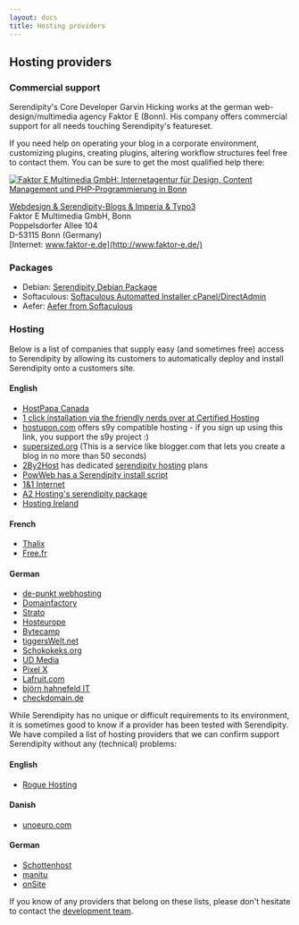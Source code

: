 ```yaml
---
layout: docs
title: Hosting providers
---
```


## Hosting providers

### Commercial support

Serendipity's Core Developer Garvin Hicking works at the german web-design/multimedia agency Faktor E (Bonn). His company offers commercial support for all needs touching Serendipity's featureset.

If you need help on operating your blog in a corporate environment, customizing plugins, creating plugins, altering workflow structures feel free to contact them. You can be sure to get the most qualified help there:

<a href="http://www.faktor-e.de"><img src="http://www.inpuncto-bonn.de/img_con/logopartner_faktore.gif" alt="Faktor E Multimedia GmbH: Internetagentur für Design, Content Management und PHP-Programmierung in Bonn"></a>

[Webdesign & Serendipity-Blogs & Imperia & Typo3](http://www.faktor-e.de/)<br>
Faktor E Multimedia GmbH, Bonn<br>
Poppelsdorfer Allee 104<br>
D-53115 Bonn (Germany)<br>
[Internet: www.faktor-e.de](http://www.faktor-e.de/)

### Packages

* Debian: [Serendipity Debian Package](http://packages.debian.org/sid/serendipity)
* Softaculous: [Softaculous Automatted Installer cPanel/DirectAdmin](http://www.softaculous.com/softwares/blogs/Serendipity)
* Aefer: [Aefer from Softaculous](http://www.aefer.com/scripts/php/blogs)

### Hosting

Below is a list of companies that supply easy (and sometimes free) access to Serendipity by allowing its customers to automatically deploy and install Serendipity onto a customers site.

#### English

* [HostPapa Canada](http://www.hostpapa.ca/serendipity-hosting.html)
* [1 click installation via the friendly nerds over at Certified Hosting](http://certifiedhosting.com/applications/index.php?act=3)
* [hostupon.com](http://www.hostupon.com/idevaffiliate/idevaffiliate.php?id=123&tid1=s9y&tid2=61) offers s9y compatible hosting - if you sign up using this link, you support the s9y project :)
* [supersized.org](http://www.supersized.org/) (This is a service like blogger.com that lets you create a blog in no more than 50 seconds)
* [2By2Host](http://www.2by2host.com) has dedicated [serendipity hosting](http://www.2by2host.com/serendipity-hosting.html) plans
* [PowWeb has a Serendipity install script](http://www.powweb.com/)
* [1&1 Internet](http://faq.1and1.com/applications/click_n_build_applications/4.html)
* [A2 Hosting's serendipity package](http://www.a2hosting.com/blog-software/serendipity-hosting)
* [Hosting Ireland](http://www.hostingireland.ie/serendipity-hosting.php)

#### French

* [Thalix](http://www.thalix.com/index.php?/pages/serendipity.html)
* [Free.fr](http://support.free.fr/web/)

#### German

* [de-punkt webhosting](http://www.de-punkt.de/)
* [Domainfactory](http://www.domainfactory.de/)
* [Strato](http://www.strato.de/)
* [Hosteurope](http://ad.zanox.com/ppc/?17685171C57139021T)
* [Bytecamp](http://www.bytecamp.net/de/hosting/details/installer/blogs.html)
* [tiggersWelt.net](http://tiggerswelt.net/Hosting/Blogging/)
* [Schokokeks.org](http://www.schokokeks.org)
* [UD Media](http://www.udmedia.de/)
* [Pixel X](http://www.pixelx.de/scripte.php?id=54)
* [Lafruit.com](http://www.lafruit.com/static/template-webspace_serendipity.htm)
* [björn hahnefeld IT](http://www.hahnefeld.de/internet-services_cms-wps-webdesign.html)
* [checkdomain.de](https://www.checkdomain.de/webhosting/software/)

While Serendipity has no unique or difficult requirements to its environment, it is sometimes good to know if a provider has been tested with Serendipity. We have compiled a list of hosting providers that we can confirm support Serendipity without any (technical) problems:

#### English

* [Rogue Hosting](http://roguehosting.com)

#### Danish

* [unoeuro.com](http://www.unoeuro.com)

#### German

* [Schottenhost](http://www.schottenhost.de/)
* [manitu](http://www.manitu.de/webhosting/pakete-domains/vergleich/)
* [onSite](http://www.onsite.org/)

If you know of any providers that belong on these lists, please don't hesitate to contact the [development team](/team.html).
